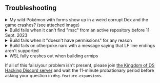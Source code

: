 ## Troubleshooting

<details>
<summary>My wild Pokémon with forms show up in a weird corrupt Dex and the game crashes? (see attached image)</summary>
<br>

![image](https://user-images.githubusercontent.com/16446370/210486548-d9bbe1a2-33a1-4b7d-b9b0-e9ca1d313c2b.png)

Ensure you are using the encounter macros properly in [`armips/data/encounters.s`](https://github.com/BluRosie/hg-engine/blob/main/armips/data/encounters.s) as per [[Wild Pokémon Table Documentation|Wild-Pokémon-Table-Documentation]].

This specific error was caused by specifying `pokemon SPECIES_RATTATA_ALOLAN` instead of `monwithform SPECIES_RATTATA, 1`.

</details>

<details>
<summary>Build fails when it can't find "msc" from an active repository before 11 Sept. 2023</summary>
<br>

After trying to deal with all of .NET's interoperability issues with WSL, I finally chose to switch on that date to just using `mono` instead.  Existing repositories just need to run:
```
sudo apt install mono-devel
make clean_tools --jobs
make build_tools --jobs
```
before running `make --jobs` again.  This will fix the hanging issue as well for `pngtobtx0` and `swav2swar`.
</details>

<details>
<summary>Build fails when it "doesn't have permissions" for any reason</summary>
<br>

Try running it again with `sudo` in front:  `sudo make build_tools --jobs`
</details>

<details>
<summary>Build fails on otherpoke.narc with a message saying that LF line endings aren't supported</summary>
<br>

Run:
```
git rm -rf --cached .
git reset --hard HEAD
```
The affected pal files in `rawdata/otherpoke/arceus-fairy-normal.pal` and `rawdata/otherpoke/arceus-fairy-normal.pal` should now use CR LF line endings.  Alternatively, you can manually convert them yourselves with Notepad++.

The correct file will show "Windows (CR LF)" at the bottom right of the editor in Notepad++.
</details>

<details>
<summary>WSL fully crashes out when building armips</summary>
<br>

Remove the `--jobs` from the command, running just `make build_tools`.  It will take longer, but will take less memory, and thus won't crash WSL.
</details>

If all of this fails/your problem isn't present, please join [the Kingdom of DS Hacking Discord server](https://discord.gg/zAtqJDW2jC) and wait the 11-minute probationary period before asking your question in `#hg-feature-expansions`.

